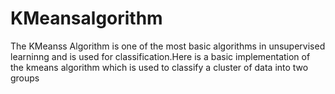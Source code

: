 # KMeansalgorithm
The KMeanss Algorithm is one of the most basic algorithms in  unsupervised learninng and is used for classification.Here is a basic implementation of the kmeans algorithm which is used to classify a cluster of data into two groups
